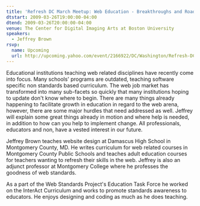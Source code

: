 ```yaml
---
title: 'Refresh DC March Meetup: Web Education - Breakthroughs and Roadblocks'
dtstart: 2009-03-26T19:00:00-04:00
dtend: 2009-03-26T20:00:00-04:00
venue: The Center for Digital Imaging Arts at Boston University
speakers:
  - Jeffrey Brown
rsvp:
  name: Upcoming
  url: http://upcoming.yahoo.com/event/2166922/DC/Washington/Refresh-DC-March-Meetup-Web-Education-Breakthroughs-and-Roadblocks/The-Center-for-Digital-Imaging-Arts-at-Boston-University/
---
```


Educational institutions teaching web related disciplines have recently come into focus. Many schools' programs are outdated, teaching software specific non standards based curriculum. The web job market has transformed into many sub-facets so quickly that many institutions hoping to update don't know where to begin. There are many things already happening to facilitate growth in education in regard to the web arena, however, there are some major hurdles that need addressed as well. Jeffrey will explain some great things already in motion and where help is needed, in addition to how can you help to implement change. All professionals, educators and non, have a vested interest in our future.

Jeffrey Brown teaches website design at Damascus High School in Montgomery County, MD. He writes curriculum for web related courses in Montgomery County Public Schools and teaches adult education courses for teachers wanting to refresh their skills in the web. Jeffrey is also an adjunct professor at Montgomery College where he professes the goodness of web standards.

As a part of the Web Standards Project's Education Task Force he worked on the InterAct Curriculum and works to promote standards awareness to educators. He enjoys designing and coding as much as he does teaching.